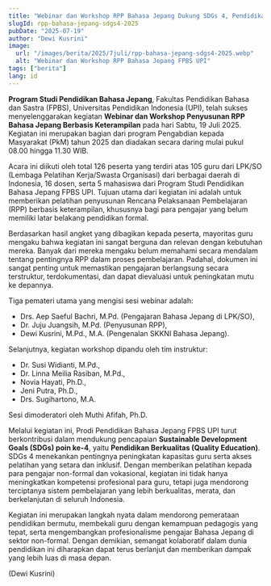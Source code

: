 ```yaml
---
title: "Webinar dan Workshop RPP Bahasa Jepang Dukung SDGs 4, Pendidikan Berkualitas untuk Pengajar LPK/SO se-Indonesia"
slugId: rpp-bahasa-jepang-sdgs4-2025
pubDate: "2025-07-19"
author: "Dewi Kusrini"
image:
  url: "/images/berita/2025/7juli/rpp-bahasa-jepang-sdgs4-2025.webp"
  alt: "Webinar dan Workshop RPP Bahasa Jepang FPBS UPI"
tags: ["berita"]
lang: id
---
```


**Program Studi Pendidikan Bahasa Jepang**, Fakultas Pendidikan Bahasa dan Sastra (FPBS), Universitas Pendidikan Indonesia (UPI), telah sukses menyelenggarakan kegiatan **Webinar dan Workshop Penyusunan RPP Bahasa Jepang Berbasis Keterampilan** pada hari Sabtu, 19 Juli 2025. Kegiatan ini merupakan bagian dari program Pengabdian kepada Masyarakat (PkM) tahun 2025 dan diadakan secara daring mulai pukul 08.00 hingga 11.30 WIB.

Acara ini diikuti oleh total 126 peserta yang terdiri atas 105 guru dari LPK/SO (Lembaga Pelatihan Kerja/Swasta Organisasi) dari berbagai daerah di Indonesia, 16 dosen, serta 5 mahasiswa dari Program Studi Pendidikan Bahasa Jepang FPBS UPI. Tujuan utama dari kegiatan ini adalah untuk memberikan pelatihan penyusunan Rencana Pelaksanaan Pembelajaran (RPP) berbasis keterampilan, khususnya bagi para pengajar yang belum memiliki latar belakang pendidikan formal.

Berdasarkan hasil angket yang dibagikan kepada peserta, mayoritas guru mengaku bahwa kegiatan ini sangat berguna dan relevan dengan kebutuhan mereka. Banyak dari mereka mengaku belum memahami secara mendalam tentang pentingnya RPP dalam proses pembelajaran. Padahal, dokumen ini sangat penting untuk memastikan pengajaran berlangsung secara terstruktur, terdokumentasi, dan dapat dievaluasi untuk peningkatan mutu ke depannya.

Tiga pemateri utama yang mengisi sesi webinar adalah:
- Drs. Aep Saeful Bachri, M.Pd. (Pengajaran Bahasa Jepang di LPK/SO),
- Dr. Juju Juangsih, M.Pd. (Penyusunan RPP),
- Dewi Kusrini, M.Pd., M.A. (Pengenalan SKKNI Bahasa Jepang).

Selanjutnya, kegiatan workshop dipandu oleh tim instruktur:
- Dr. Susi Widianti, M.Pd.,
- Dr. Linna Meilia Rasiban, M.Pd.,
- Novia Hayati, Ph.D.,
- Jeni Putra, Ph.D.,
- Drs. Sugihartono, M.A.

Sesi dimoderatori oleh Muthi Afifah, Ph.D.

Melalui kegiatan ini, Prodi Pendidikan Bahasa Jepang FPBS UPI turut berkontribusi dalam mendukung pencapaian **Sustainable Development Goals (SDGs) poin ke-4**, yaitu **Pendidikan Berkualitas (Quality Education)**. SDGs 4 menekankan pentingnya peningkatan kapasitas guru serta akses pelatihan yang setara dan inklusif. Dengan memberikan pelatihan kepada para pengajar non-formal dan vokasional, kegiatan ini tidak hanya meningkatkan kompetensi profesional para guru, tetapi juga mendorong terciptanya sistem pembelajaran yang lebih berkualitas, merata, dan berkelanjutan di seluruh Indonesia.

Kegiatan ini merupakan langkah nyata dalam mendorong pemerataan pendidikan bermutu, membekali guru dengan kemampuan pedagogis yang tepat, serta mengembangkan profesionalisme pengajar Bahasa Jepang di sektor non-formal. Dengan demikian, semangat kolaboratif dalam dunia pendidikan ini diharapkan dapat terus berlanjut dan memberikan dampak yang lebih luas di masa depan.

(Dewi Kusrini)
